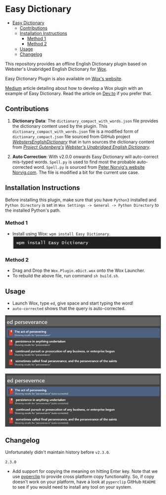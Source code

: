 # Easy Dictionary

- [Easy Dictionary](#easy-dictionary)
  - [Contributions](#contributions)
  - [Installation Instructions](#installation-instructions)
    - [Method 1](#method-1)
    - [Method 2](#method-2)
  - [Usage](#usage)
  - [Changelog](#changelog)

This repository provides an offline English Dictionary plugin based on Webster's
Unabridged English Dictionary for [Wox](http://www.wox.one/).

Easy Dictionary Plugin is also available on [Wox's
website](http://www.wox.one/plugin/351).

[Medium](https://at-k.medium.com/how-to-develop-a-wox-plugin-using-python-8f2372281d7)
article detailing about how to develop a Wox plugin with an example of Easy Dictionary.
Read the article on
[Dev.to](https://dev.to/atkumar/how-to-develop-a-wox-plugin-using-python-1omc) if you
prefer that.

## Contributions

1. **Dictionary Data**:
The `dictionary_compact_with_words.json` file provides the dictionary content used by
the plugin. This `dictionary_compact_with_words.json` file is a modified form of
`dictionary_compact.json` file sourced from GitHub project
[*WebstersEnglishDictionary*](https://github.com/matthewreagan/WebstersEnglishDictionary)
that in turn sources the dictionary content from [*Project
Gutenberg's*](https://www.gutenberg.org/) [*Webster's Unabridged English
Dictionary*](https://www.gutenberg.org/ebooks/29765).

2. **Auto Correction**:
With v2.0.0 onwards Easy Dictionary will auto-correct mis-typed words. `Spell.py` is
used to find most the probable auto-corrected word. `Spell.py` is sourced from [Peter
Norvig's website Norvig.com](https://norvig.com/spell-correct.html). The file is
modified a bit for the current use case.

## Installation Instructions

Before installing this plugin, make sure that you have `Python3` installed and `Python
Directory` is set in `Wox Settings -> General -> Python Directory` to the installed
Python's path.

### Method 1

- Install using Wox: `wpm install Easy Dictionary`.
![Usage Screenshot1](.sample_images/ed-screenshot3.png)

### Method 2

- Drag and Drop the `Wox.Plugin.eDict.wox` onto the Wox Launcher.
- To rebuild the above file, run command `sh build.sh`.

## Usage

- Launch Wox, type `ed`, give space and start typing the word!
- `auto-corrected` shows that the query is auto-corrected.

![Usage Screenshot1](.sample_images/ed-screenshot1.png)

![Usage Screenshot2](.sample_images/ed-screenshot2.png)

## Changelog

Unfortunately didn't maintain history before `v2.3.0`.

`2.3.0`

- Add support for copying the meaning on hitting Enter key. Note that we use
  [pyperclip](https://github.com/asweigart/pyperclip) to provide cross platform copy
  functionality. So, if copy doesn't work on your platform, have a look at `pyperclip`
  GitHub `README` to see if you would need to install any tool on your system.
